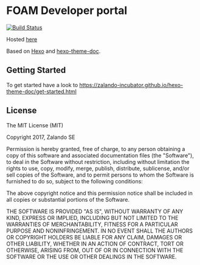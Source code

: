 # FOAM Developer portal

[![Build Status](https://travis-ci.org/f-o-a-m/foam.developer.svg?branch=master)](https://travis-ci.org/f-o-a-m/foam.developer)

Hosted [here](http://f-o-a-m.github.io/foam.developer)

Based on [Hexo](https://hexo.io) and [hexo-theme-doc](https://github.com/zalando-incubator/hexo-theme-doc).   

## Getting Started

To get started have a look to https://zalando-incubator.github.io/hexo-theme-doc/get-started.html

## License

The MIT License (MIT)

Copyright 2017, Zalando SE

Permission is hereby granted, free of charge, to any person obtaining a copy of this software and associated documentation files (the "Software"), to deal in the Software without restriction, including without limitation the rights to use, copy, modify, merge, publish, distribute, sublicense, and/or sell copies of the Software, and to permit persons to whom the Software is furnished to do so, subject to the following conditions:

The above copyright notice and this permission notice shall be included in all copies or substantial portions of the Software.

THE SOFTWARE IS PROVIDED "AS IS", WITHOUT WARRANTY OF ANY KIND, EXPRESS OR IMPLIED, INCLUDING BUT NOT LIMITED TO THE WARRANTIES OF MERCHANTABILITY, FITNESS FOR A PARTICULAR PURPOSE AND NONINFRINGEMENT. IN NO EVENT SHALL THE AUTHORS OR COPYRIGHT HOLDERS BE LIABLE FOR ANY CLAIM, DAMAGES OR OTHER LIABILITY, WHETHER IN AN ACTION OF CONTRACT, TORT OR OTHERWISE, ARISING FROM, OUT OF OR IN CONNECTION WITH THE SOFTWARE OR THE USE OR OTHER DEALINGS IN THE SOFTWARE.
